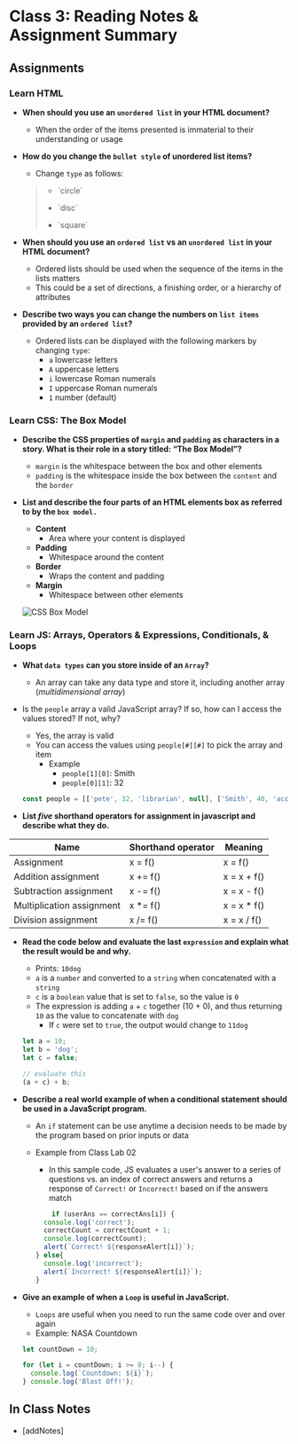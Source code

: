 # Class 3: Reading Notes & Assignment Summary

## Assignments

### Learn HTML

* **When should you use an `unordered list` in your HTML document?**
  * When the order of the items presented is immaterial to their understanding or usage
* **How do you change the `bullet style` of unordered list items?**
  * Change `type` as follows:
  
  <blockquote>
  <ul type="circle"><li>`circle`</li></ul><ul type="disc"><li>`disc`</li></ul><ul type="square"><li>`square`</li></ul>
  </blockquote>

* **When should you use an `ordered list` vs an `unordered list` in your HTML document?**
  * Ordered lists should be used when the sequence of the items in the lists matters
  * This could be a set of directions, a finishing order, or a hierarchy of attributes 
* **Describe two ways you can change the numbers on `list items` provided by an `ordered list`?**
  * Ordered lists can be displayed with the following markers by changing `type`:
    * `a` lowercase letters
    * `A` uppercase letters
    * `i` lowercase Roman numerals
    * `I` uppercase Roman numerals
    * `1` number (default)

### Learn CSS: The Box Model

* **Describe the CSS properties of `margin` and `padding` as characters in a story. What is their role in a story titled: “The Box Model”?**
  * `margin` is the whitespace between the box and other elements
  * `padding` is the whitespace inside the box between the `content` and the `border`
* **List and describe the four parts of an HTML elements box as referred to by the `box model.`**
  * **Content**
    * Area where your content is displayed
  * **Padding**
    * Whitespace around the content
  * **Border**
    * Wraps the content and padding
  * **Margin**
    * Whitespace between other elements

  ![CSS Box Model](https://developer.mozilla.org/en-US/docs/Learn/CSS/Building_blocks/The_box_model/box-model.png)

### Learn JS: Arrays, Operators & Expressions, Conditionals, & Loops

* **What `data types` can you store inside of an `Array`?**
  * An array can take any data type and store it, including another array (*multidimensional array*)
* Is the `people` array a valid JavaScript array? If so, how can I access the values stored? If not, why?
  * Yes, the array is valid
  * You can access the values using `people[#][#]` to pick the array and item
    * Example
      * `people[1][0]`: Smith
      * `people[0][1]`: 32

  ``` js
  const people = [['pete', 32, 'librarian', null], ['Smith', 40, 'accountant', 'fishing:hiking:rock_climbing'], ['bill', null, 'artist', null]];
  ```

* **List *five* shorthand operators for assignment in javascript and describe what they do.**

| **Name** | **Shorthand operator** |	**Meaning** |
| --- | --- | --- |
| Assignment	| x = f()	| x = f() |
| Addition assignment	| x += f() | x = x + f() |
|Subtraction assignment |	x -= f()	| x = x - f() |
| Multiplication assignment |	x *= f() |	x = x * f() |
| Division assignment |	x /= f() |	x = x / f() |

* **Read the code below and evaluate the last `expression` and explain what the result would be and why.**
  * Prints: `10dog`
  * `a` is a `number` and converted to a `string` when concatenated with a `string`
  * `c` is a `boolean` value that is set to `false`, so the value is `0`
  * The expression is adding `a` + `c` together (10 + 0), and thus returning `10` as the value to concatenate with `dog`
    * If `c` were set to `true`, the output would change to `11dog`

  ``` js
  let a = 10;
  let b = 'dog';
  let c = false;

  // evaluate this
  (a + c) + b;
  ```

* **Describe a real world example of when a conditional statement should be used in a JavaScript program.**
  * An `if` statement can be use anytime a decision needs to be made by the program based on prior inputs or data
  * Example from Class Lab 02
    * In this sample code, JS evaluates a user's answer to a series of questions vs. an index of correct answers and returns a response of `Correct!` or `Incorrect!` based on if the answers match

    ``` js
        if (userAns == correctAns[i]) {
      console.log('correct');
      correctCount = correctCount + 1;
      console.log(correctCount);
      alert(`Correct! ${responseAlert[i]}`);
    } else{
      console.log('incorrect');
      alert(`Incorrect! ${responseAlert[i]}`);
    }
    ```

* **Give an example of when a `Loop` is useful in JavaScript.**
  * `Loops` are useful when you need to run the same code over and over again
  * Example: NASA Countdown

  ``` js
  let countDown = 10;

  for (let i = countDown; i >= 0; i--) {
    console.log(`Countdown: ${i}`);
  } console.log('Blast Off!');
  ```

## In Class Notes

* [addNotes]
